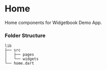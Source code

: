 # Home

Home components for Widgetbook Demo App.

### Folder Structure

```
lib
├── src
│   ├── pages
│   └── widgets
└── home.dart
```
